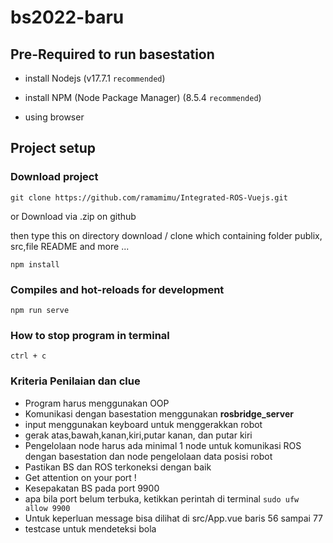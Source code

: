 # bs2022-baru

## Pre-Required to run basestation

- install Nodejs (v17.7.1 `recommended`)

- install NPM (Node Package Manager) (8.5.4 `recommended`)

- using browser

## Project setup

### Download project

```
git clone https://github.com/ramamimu/Integrated-ROS-Vuejs.git
```

or Download via .zip on github

then type this on directory download / clone which containing folder publix, src,file README and more ...

```
npm install
```

### Compiles and hot-reloads for development

```
npm run serve

```

### How to stop program in terminal

```
ctrl + c
```

### Kriteria Penilaian dan clue

- Program harus menggunakan OOP
- Komunikasi dengan basestation menggunakan **rosbridge_server**
- input menggunakan keyboard untuk menggerakkan robot
- gerak atas,bawah,kanan,kiri,putar kanan, dan putar kiri
- Pengelolaan node harus ada minimal 1 node untuk komunikasi ROS dengan basestation dan node pengelolaan data posisi robot
- Pastikan BS dan ROS terkoneksi dengan baik
- Get attention on your port !
- Kesepakatan BS pada port 9900
- apa bila port belum terbuka, ketikkan perintah di terminal `sudo ufw allow 9900`
- Untuk keperluan message bisa dilihat di src/App.vue baris 56 sampai 77
- testcase untuk mendeteksi bola
